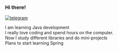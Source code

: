 ### Hi there!

[![telegram](https://upload.wikimedia.org/wikipedia/commons/8/83/Telegram_2019_Logo.svg)](https://t.me/halcyyy)

I am learning Java development<br>
I really love coding and spend hours on the computer.<br>
Now I study different libraries and do mini-projects<br>
Plans to start learning Spring<br>
